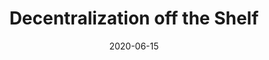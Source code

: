 ---
date: 2020-06-15
draft: true
permalink: false
publisher: simplysecureorg
tags:
  - websites
  - design-patterns
target_url: https://decentpatterns.xyz/
title: Decentralization off the Shelf
---